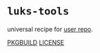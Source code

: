 # `luks-tools`

universal recipe for [user repo](../themartiancompany/ur).

[PKGBUILD](PKGBUILD)
[LICENSE](COPYING)
